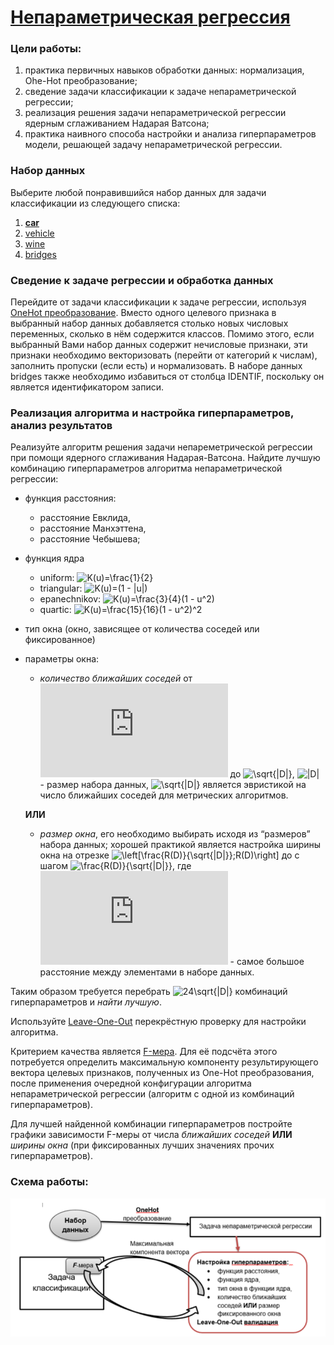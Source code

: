 # [Непараметрическая регрессия](knn.ipynb)
### Цели работы:
1. практика первичных навыков обработки данных: нормализация, Ohe-Hot преобразование;
2. сведение задачи классификации к задаче непараметрической регрессии;
3. реализация решения задачи непараметрической регрессии ядерным сглаживанием Надарая Ватсона;
4. практика наивного способа настройки и анализа гиперпараметров модели, решающей задачу непараметрической регрессии.
### Набор данных
Выберите любой понравившийся набор данных для задачи классификации из следующего списка:
1. [**car**](https://www.openml.org/d/40975)
2. [vehicle](https://www.openml.org/d/54)
3. [wine](https://www.openml.org/d/187)
4. [bridges](https://www.openml.org/d/327)
### Сведение к задаче регрессии и обработка данных
Перейдите от задачи классификации к задаче регрессии, используя [OneHot преобразование](https://ru.wikipedia.org/wiki/%D0%A3%D0%BD%D0%B8%D1%82%D0%B0%D1%80%D0%BD%D1%8B%D0%B9_%D0%BA%D0%BE%D0%B4). Вместо одного целевого признака в выбранный набор данных добавляется столько новых числовых переменных, сколько в нём содержится классов. Помимо этого, если выбранный Вами набор данных содержит нечисловые признаки, эти признаки необходимо векторизовать (перейти от категорий к числам), заполнить пропуски (если есть) и нормализовать. В наборе данных bridges также необходимо избавиться от столбца IDENTIF, поскольку он является идентификатором записи.
### Реализация алгоритма и настройка гиперпараметров, анализ результатов
Реализуйте алгоритм решения задачи непареметрической регрессии при помощи ядерного сглаживания Надарая-Ватсона.
Найдите лучшую комбинацию гиперпараметров алгоритма непараметрической регрессии:
* функция расстояния:
    * расстояние Евклида,
    * расстояние Манхэттена, 
    * расстояние Чебышева; 
* функция ядра
    * uniform: ![K(u)=\frac{1}{2}](https://latex.codecogs.com/svg.latex?K(u)=\frac{1}{2})
    * triangular: ![K(u)=(1 - |u|)](https://latex.codecogs.com/svg.latex?K(u)=(1%20-%20|u|))
    * epanechnikov: ![K(u)=\frac{3}{4}(1 - u^2)](https://latex.codecogs.com/svg.latex?K(u)=\frac{3}{4}(1%20-%20u^2))
    * quartic: ![K(u)=\frac{15}{16}(1 - u^2)^2](https://latex.codecogs.com/svg.latex?K(u)=\frac{15}{16}(1%20-%20u^2)^2)
* тип окна (окно, зависящее от количества соседей или фиксированное)
* параметры окна:
    * *количество ближайших соседей* от ![1](https://latex.codecogs.com/svg.latex?1) до ![\sqrt{|D|}](https://latex.codecogs.com/svg.latex?\sqrt{|D|}), ![|D|](https://latex.codecogs.com/svg.latex?|D|) - размер набора данных, ![\sqrt{|D|}](https://latex.codecogs.com/svg.latex?\sqrt{|D|}) является эвристикой на число ближайших соседей для метрических алгоритмов.
    
    **ИЛИ**
    
    * *размер окна*, его необходимо выбирать исходя из “размеров” набора данных; хорошей практикой является настройка ширины окна на отрезке ![\left[\frac{R(D)}{\sqrt{|D|}};R(D)\right]](https://latex.codecogs.com/svg.latex?\left[\frac{R(D)}{\sqrt{|D|}};R(D)\right]) до  с шагом ![\frac{R(D)}{\sqrt{|D|}}](https://latex.codecogs.com/svg.latex?\frac{R(D)}{\sqrt{|D|}}), где ![R(D](https://latex.codecogs.com/svg.latex?R(D)) - самое большое расстояние  между элементами в наборе данных.

Таким образом требуется перебрать ![24\sqrt{|D|}](https://latex.codecogs.com/svg.latex?24\sqrt{|D|}) комбинаций гиперпараметров и *найти лучшую*.

Используйте [Leave-One-Out](https://neerc.ifmo.ru/wiki/index.php?title=%D0%9C%D0%B5%D1%82%D1%80%D0%B8%D1%87%D0%B5%D1%81%D0%BA%D0%B8%D0%B9_%D0%BA%D0%BB%D0%B0%D1%81%D1%81%D0%B8%D1%84%D0%B8%D0%BA%D0%B0%D1%82%D0%BE%D1%80_%D0%B8_%D0%BC%D0%B5%D1%82%D0%BE%D0%B4_%D0%B1%D0%BB%D0%B8%D0%B6%D0%B0%D0%B9%D1%88%D0%B8%D1%85_%D1%81%D0%BE%D1%81%D0%B5%D0%B4%D0%B5%D0%B9#.D0.9C.D0.B5.D1.82.D0.BE.D0.B4_.D0.BF.D0.B0.D1.80.D0.B7.D0.B5.D0.BD.D0.BE.D0.B2.D1.81.D0.BA.D0.BE.D0.B3.D0.BE_.D0.BE.D0.BA.D0.BD.D0.B0) перекрёстную проверку для настройки алгоритма.

Критерием качества является [F-мера](http://bazhenov.me/blog/2012/07/21/classification-performance-evaluation.html). Для её подсчёта этого потребуется определить максимальную компоненту результирующего вектора целевых признаков, полученных из One-Hot преобразования, после применения очередной конфигурации алгоритма непараметрической регрессии (алгоритм с одной из комбинаций гиперпараметров).

Для лучшей найденной комбинации гиперпараметров постройте графики зависимости F-меры от числа *ближайших соседей* **ИЛИ** *ширины окна* (при фиксированных лучших значениях прочих гиперпараметров). 
### Схема работы:
![](/knn/resources/scheme.png)
